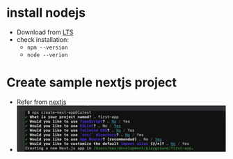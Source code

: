 # install nodejs
- Download from [LTS](https://nodejs.org/en)
- check installation:
  - ```npm --version```
  - ```node --verion```

# Create sample nextjs project
- Refer from [nextjs](https://nextjs.org/docs/getting-started/installation)
- ![create project command](img/01.jpg)
